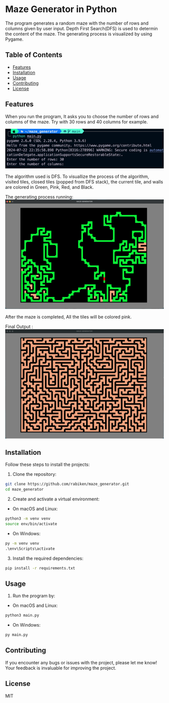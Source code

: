 # Maze Generator in Python

The program generates a random maze with the number of rows and columns given by user input. Depth First Search(DFS) is used to determin the content of the maze. The generating process is visualized by using Pygame.
## Table of Contents

<!-- - [Introduction](#introduction) -->
- [Features](#features)
- [Installation](#installation)
- [Usage](#usage)
- [Contributing](#contributing)
- [License](#license)

<!-- ## Introduction

Provide a brief introduction to the project, explaining its purpose and goals. -->

## Features

When you run the program, It asks you to choose the number of rows and columns of the maze. Try with 30 rows and 40 columns for example.

![Command](assets/command.png)

The algorithm used is DFS. To visuallize the process of the algorithm, visited tiles, closed tiles (popped from DFS stack), the current tile, and walls are colored in Green, Pink, Red, and Black. 

The generating process running:
![running](assets/gen_running.png)

After the maze is completed, All the tiles will be colored pink.

Final Output :
![done](assets/gen_done.png)
## Installation

Follow these steps to install the projects:
1. Clone the repository:
```bash
git clone https://github.com/rabiken/maze_generator.git
cd maze_generator
```
2. Create and activate a virtual environment:
- On macOS and Linux:
```bash
python3 -m venv venv
source env/bin/activate
```
- On Windows:
```cmd
py -m venv venv
.\env\Scripts\activate
```

3. Install the required dependencies:
```bash
pip install -r requirements.txt
```
## Usage

1. Run the program by:
- On macOS and Linux:
```bash
python3 main.py
```
- On Windows:
```cmd
py main.py
```

## Contributing

If you encounter any bugs or issues with the project, please let me know! Your feedback is invaluable for improving the project. 

## License
MIT
